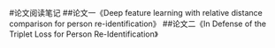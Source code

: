 #论文阅读笔记
##论文一《Deep feature learning with relative distance comparison for person re-identification》
##论文二《In Defense of the Triplet Loss for Person Re-Identification》
